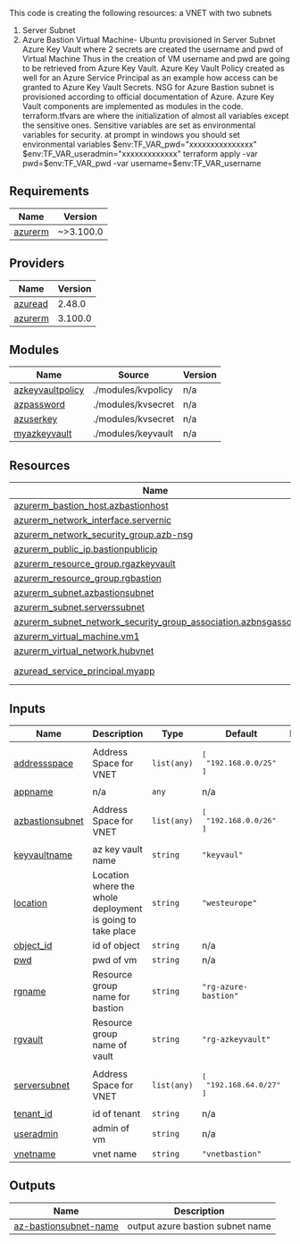 This code is creating the following resources:
a VNET with two subnets 
1. Server Subnet
2. Azure Bastion
Virtual Machine- Ubuntu provisioned in Server Subnet
Azure Key Vault where 2 secrets are created the username and pwd of Virtual Machine
Thus in the creation of VM username and pwd are going to be retrieved from Azure Key Vault.
Azure Key Vault Policy created as well for an Azure Service Principal as an example how access can be granted to Azure Key Vault Secrets.
NSG for Azure Bastion subnet is provisioned according to official documentation of Azure.
Azure Key Vault components are implemented as modules in the code.
terraform.tfvars are where the initialization of almost all variables except the sensitive ones.
Sensitive variables are set as environmental variables for security.
at prompt in windows you should set environmental variables 
$env:TF_VAR_pwd="xxxxxxxxxxxxxxx"
$env:TF_VAR_useradmin="xxxxxxxxxxxxx"
terraform apply -var pwd=$env:TF_VAR_pwd -var username=$env:TF_VAR_username 
<!-- BEGIN_TF_DOCS -->
## Requirements

| Name | Version |
|------|---------|
| <a name="requirement_azurerm"></a> [azurerm](#requirement\_azurerm) | ~>3.100.0 |

## Providers

| Name | Version |
|------|---------|
| <a name="provider_azuread"></a> [azuread](#provider\_azuread) | 2.48.0 |
| <a name="provider_azurerm"></a> [azurerm](#provider\_azurerm) | 3.100.0 |

## Modules

| Name | Source | Version |
|------|--------|---------|
| <a name="module_azkeyvaultpolicy"></a> [azkeyvaultpolicy](#module\_azkeyvaultpolicy) | ./modules/kvpolicy | n/a |
| <a name="module_azpassword"></a> [azpassword](#module\_azpassword) | ./modules/kvsecret | n/a |
| <a name="module_azuserkey"></a> [azuserkey](#module\_azuserkey) | ./modules/kvsecret | n/a |
| <a name="module_myazkeyvault"></a> [myazkeyvault](#module\_myazkeyvault) | ./modules/keyvault | n/a |

## Resources

| Name | Type |
|------|------|
| [azurerm_bastion_host.azbastionhost](https://registry.terraform.io/providers/hashicorp/azurerm/latest/docs/resources/bastion_host) | resource |
| [azurerm_network_interface.servernic](https://registry.terraform.io/providers/hashicorp/azurerm/latest/docs/resources/network_interface) | resource |
| [azurerm_network_security_group.azb-nsg](https://registry.terraform.io/providers/hashicorp/azurerm/latest/docs/resources/network_security_group) | resource |
| [azurerm_public_ip.bastionpublicip](https://registry.terraform.io/providers/hashicorp/azurerm/latest/docs/resources/public_ip) | resource |
| [azurerm_resource_group.rgazkeyvault](https://registry.terraform.io/providers/hashicorp/azurerm/latest/docs/resources/resource_group) | resource |
| [azurerm_resource_group.rgbastion](https://registry.terraform.io/providers/hashicorp/azurerm/latest/docs/resources/resource_group) | resource |
| [azurerm_subnet.azbastionsubnet](https://registry.terraform.io/providers/hashicorp/azurerm/latest/docs/resources/subnet) | resource |
| [azurerm_subnet.serverssubnet](https://registry.terraform.io/providers/hashicorp/azurerm/latest/docs/resources/subnet) | resource |
| [azurerm_subnet_network_security_group_association.azbnsgassoc](https://registry.terraform.io/providers/hashicorp/azurerm/latest/docs/resources/subnet_network_security_group_association) | resource |
| [azurerm_virtual_machine.vm1](https://registry.terraform.io/providers/hashicorp/azurerm/latest/docs/resources/virtual_machine) | resource |
| [azurerm_virtual_network.hubvnet](https://registry.terraform.io/providers/hashicorp/azurerm/latest/docs/resources/virtual_network) | resource |
| [azuread_service_principal.myapp](https://registry.terraform.io/providers/hashicorp/azuread/latest/docs/data-sources/service_principal) | data source |

## Inputs

| Name | Description | Type | Default | Required |
|------|-------------|------|---------|:--------:|
| <a name="input_addressspace"></a> [addressspace](#input\_addressspace) | Address Space for VNET | `list(any)` | <pre>[<br>  "192.168.0.0/25"<br>]</pre> | no |
| <a name="input_appname"></a> [appname](#input\_appname) | n/a | `any` | n/a | yes |
| <a name="input_azbastionsubnet"></a> [azbastionsubnet](#input\_azbastionsubnet) | Address Space for VNET | `list(any)` | <pre>[<br>  "192.168.0.0/26"<br>]</pre> | no |
| <a name="input_keyvaultname"></a> [keyvaultname](#input\_keyvaultname) | az key vault name | `string` | `"keyvaul"` | no |
| <a name="input_location"></a> [location](#input\_location) | Location where the whole deployment is going to take place | `string` | `"westeurope"` | no |
| <a name="input_object_id"></a> [object\_id](#input\_object\_id) | id of object | `string` | n/a | yes |
| <a name="input_pwd"></a> [pwd](#input\_pwd) | pwd of vm | `string` | n/a | yes |
| <a name="input_rgname"></a> [rgname](#input\_rgname) | Resource group name for bastion | `string` | `"rg-azure-bastion"` | no |
| <a name="input_rgvault"></a> [rgvault](#input\_rgvault) | Resource group name of vault | `string` | `"rg-azkeyvault"` | no |
| <a name="input_serversubnet"></a> [serversubnet](#input\_serversubnet) | Address Space for VNET | `list(any)` | <pre>[<br>  "192.168.64.0/27"<br>]</pre> | no |
| <a name="input_tenant_id"></a> [tenant\_id](#input\_tenant\_id) | id of tenant | `string` | n/a | yes |
| <a name="input_useradmin"></a> [useradmin](#input\_useradmin) | admin of vm | `string` | n/a | yes |
| <a name="input_vnetname"></a> [vnetname](#input\_vnetname) | vnet name | `string` | `"vnetbastion"` | no |

## Outputs

| Name | Description |
|------|-------------|
| <a name="output_az-bastionsubnet-name"></a> [az-bastionsubnet-name](#output\_az-bastionsubnet-name) | output azure bastion subnet name |
<!-- END_TF_DOCS -->